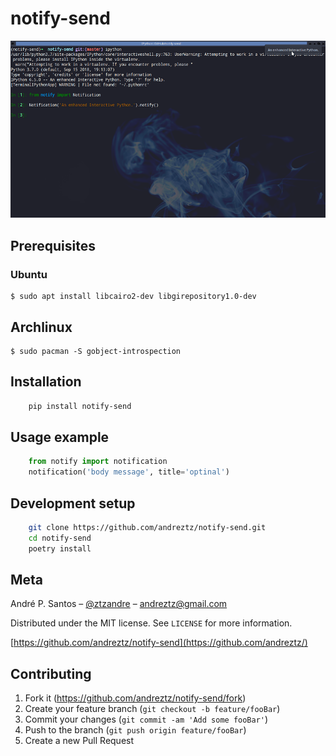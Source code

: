 # notify-send

![](header.png)


## Prerequisites


### Ubuntu

```
$ sudo apt install libcairo2-dev libgirepository1.0-dev
```

## Archlinux


```
$ sudo pacman -S gobject-introspection
```



## Installation

```sh
    pip install notify-send
```

## Usage example

```python
    from notify import notification
    notification('body message', title='optinal')
```

## Development setup

```sh
    git clone https://github.com/andreztz/notify-send.git
    cd notify-send
    poetry install
```


## Meta

André P. Santos – [@ztzandre](https://twitter.com/ztzandre) – andreztz@gmail.com

Distributed under the MIT license. See `LICENSE` for more information.

[https://github.com/andreztz/notify-send](https://github.com/andreztz/)

## Contributing

1. Fork it (<https://github.com/andreztz/notify-send/fork>)
2. Create your feature branch (`git checkout -b feature/fooBar`)
3. Commit your changes (`git commit -am 'Add some fooBar'`)
4. Push to the branch (`git push origin feature/fooBar`)
5. Create a new Pull Request
